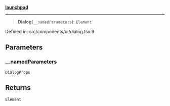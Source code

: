 [**launchpad**](index.md)

***

> **Dialog**(`__namedParameters`): `Element`

Defined in: src/components/ui/dialog.tsx:9

## Parameters

### \_\_namedParameters

`DialogProps`

## Returns

`Element`
